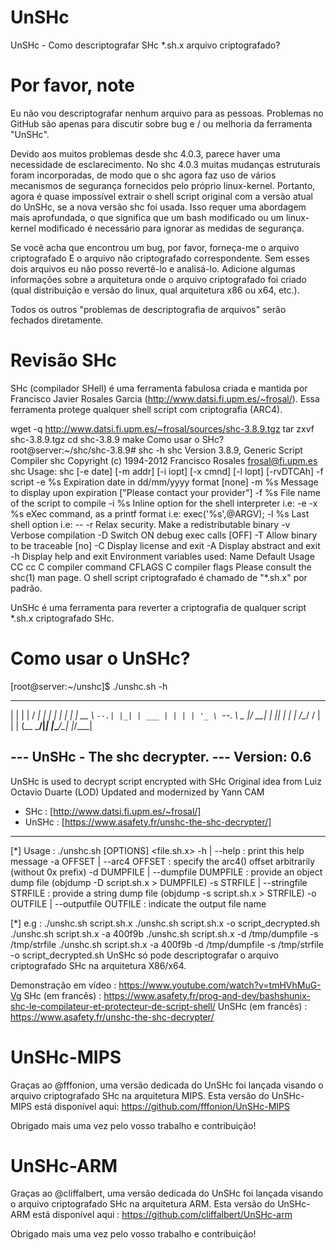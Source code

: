 # UnSHc
UnSHc - Como descriptografar SHc *.sh.x arquivo criptografado?

# Por favor, note
Eu não vou descriptografar nenhum arquivo para as pessoas. Problemas no GitHub são apenas para discutir sobre bug e / ou melhoria da ferramenta "UnSHc".

Devido aos muitos problemas desde shc 4.0.3, parece haver uma necessidade de esclarecimento. No shc 4.0.3 muitas mudanças estruturais foram incorporadas, de modo que o shc agora faz uso de vários mecanismos de segurança fornecidos pelo próprio linux-kernel. Portanto, agora é quase impossível extrair o shell script original com a versão atual do UnSHc, se a nova versão shc foi usada. Isso requer uma abordagem mais aprofundada, o que significa que um bash modificado ou um linux-kernel modificado é necessário para ignorar as medidas de segurança.

Se você acha que encontrou um bug, por favor, forneça-me o arquivo criptografado E o arquivo não criptografado correspondente. Sem esses dois arquivos eu não posso revertê-lo e analisá-lo. Adicione algumas informações sobre a arquitetura onde o arquivo criptografado foi criado (qual distribuição e versão do linux, qual arquitetura x86 ou x64, etc.).

Todos os outros "problemas de descriptografia de arquivos" serão fechados diretamente.

# Revisão SHc
SHc (compilador SHell) é uma ferramenta fabulosa criada e mantida por Francisco Javier Rosales Garcia (http://www.datsi.fi.upm.es/~frosal/). Essa ferramenta protege qualquer shell script com criptografia (ARC4).

wget -q http://www.datsi.fi.upm.es/~frosal/sources/shc-3.8.9.tgz
tar zxvf shc-3.8.9.tgz
cd shc-3.8.9
make
Como usar o SHc?
root@server:~/shc/shc-3.8.9# shc -h
shc Version 3.8.9, Generic Script Compiler
shc Copyright (c) 1994-2012 Francisco Rosales <frosal@fi.upm.es>
shc Usage: shc [-e date] [-m addr] [-i iopt] [-x cmnd] [-l lopt] [-rvDTCAh] -f script
-e %s Expiration date in dd/mm/yyyy format [none]
-m %s Message to display upon expiration [&quot;Please contact your provider&quot;]
-f %s File name of the script to compile
-i %s Inline option for the shell interpreter i.e: -e
-x %s eXec command, as a printf format i.e: exec('%s',@ARGV);
-l %s Last shell option i.e: --
-r Relax security. Make a redistributable binary
-v Verbose compilation
-D Switch ON debug exec calls [OFF]
-T Allow binary to be traceable [no]
-C Display license and exit
-A Display abstract and exit
-h Display help and exit
Environment variables used:
Name Default Usage
CC cc C compiler command
CFLAGS C compiler flags
Please consult the shc(1) man page.
O shell script criptografado é chamado de "*.sh.x" por padrão.

UnSHc é uma ferramenta para reverter a criptografia de qualquer script *.sh.x criptografado SHc.

# Como usar o UnSHc?
[root@server:~/unshc]$ ./unshc.sh -h
 _   _       _____ _   _
| | | |     /  ___| | | |
| | | |_ __ \ `--.| |_| | ___
| | | | '_ \ `--. \  _  |/ __|
| |_| | | | /\__/ / | | | (__
 \___/|_| |_\____/\_| |_/\___|

--- UnSHc - The shc decrypter.
--- Version: 0.6
------------------------------
UnSHc is used to decrypt script encrypted with SHc
Original idea from Luiz Octavio Duarte (LOD)
Updated and modernized by Yann CAM
- SHc   : [http://www.datsi.fi.upm.es/~frosal/]
- UnSHc : [https://www.asafety.fr/unshc-the-shc-decrypter/]
------------------------------

[*] Usage : ./unshc.sh [OPTIONS] <file.sh.x>
         -h | --help                          : print this help message
         -a OFFSET | --arc4 OFFSET            : specify the arc4() offset arbitrarily (without 0x prefix)
         -d DUMPFILE | --dumpfile DUMPFILE    : provide an object dump file (objdump -D script.sh.x > DUMPFILE)
         -s STRFILE | --stringfile STRFILE    : provide a string dump file (objdump -s script.sh.x > STRFILE)
         -o OUTFILE | --outputfile OUTFILE    : indicate the output file name

[*] e.g :
        ./unshc.sh script.sh.x
        ./unshc.sh script.sh.x -o script_decrypted.sh
        ./unshc.sh script.sh.x -a 400f9b
        ./unshc.sh script.sh.x -d /tmp/dumpfile -s /tmp/strfile
        ./unshc.sh script.sh.x -a 400f9b -d /tmp/dumpfile -s /tmp/strfile -o script_decrypted.sh
UnSHc só pode descriptografar o arquivo criptografado SHc na arquitetura X86/x64.

Demonstração em vídeo :
https://www.youtube.com/watch?v=tmHVhMuG-Vg
SHc (em francês) :
https://www.asafety.fr/prog-and-dev/bashshunix-shc-le-compilateur-et-protecteur-de-script-shell/
UnSHc (em francês) :
https://www.asafety.fr/unshc-the-shc-decrypter/
# UnSHc-MIPS
Graças ao @fffonion, uma versão dedicada do UnSHc foi lançada visando o arquivo criptografado SHc na arquitetura MIPS. Esta versão do UnSHc-MIPS está disponível aqui: https://github.com/fffonion/UnSHc-MIPS

Obrigado mais uma vez pelo vosso trabalho e contribuição!

# UnSHc-ARM
Graças ao @cliffalbert, uma versão dedicada do UnSHc foi lançada visando o arquivo criptografado SHc na arquitetura ARM. Esta versão do UnSHc-ARM está disponível aqui : https://github.com/cliffalbert/UnSHc-arm

Obrigado mais uma vez pelo vosso trabalho e contribuição!
